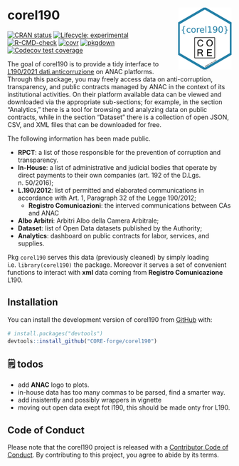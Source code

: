 
<!-- README.md is generated from README.Rmd. Please edit that file -->

# corel190 <img src="man/figures/logo.png" align="right" height="139" />

<!-- badges: start -->

[![CRAN
status](https://www.r-pkg.org/badges/version/corel190)](https://CRAN.R-project.org/package=corel190)
[![Lifecycle:
experimental](https://img.shields.io/badge/lifecycle-experimental-orange.svg)](https://lifecycle.r-lib.org/articles/stages.html#experimental)
[![R-CMD-check](https://github.com/CORE-forge/corel190/actions/workflows/R-CMD-check.yaml/badge.svg)](https://github.com/CORE-forge/corel190/actions/workflows/R-CMD-check.yaml)
[![covr](https://github.com/CORE-forge/corel190/actions/workflows/covr.yaml/badge.svg)](https://github.com/CORE-forge/corel190/actions/workflows/covr.yaml)
[![pkgdown](https://github.com/CORE-forge/corel190/actions/workflows/pkgdown.yaml/badge.svg)](https://github.com/CORE-forge/corel190/actions/workflows/pkgdown.yaml)
[![Codecov test
coverage](https://codecov.io/gh/CORE-forge/corel190/branch/main/graph/badge.svg)](https://app.codecov.io/gh/CORE-forge/corel190?branch=main)
<!-- badges: end -->

The goal of corel190 is to provide a tidy interface to [L190/2021
dati.anticorruzione](https://dati.anticorruzione.it/#/l190) on ANAC
platforms. Through this package, you may freely access data on
anti-corruption, transparency, and public contracts managed by ANAC in
the context of its institutional activities. On their platform available
data can be viewed and downloaded via the appropriate sub-sections; for
example, in the section “Analytics,” there is a tool for browsing and
analyzing data on public contracts, while in the section “Dataset” there
is a collection of open JSON, CSV, and XML files that can be downloaded
for free.

The following information has been made public.

-   **RPCT**: a list of those responsible for the prevention of
    corruption and transparency.
-   **In-House**: a list of administrative and judicial bodies that
    operate by direct payments to their own companies (art. 192 of the
    D.Lgs. n. 50/2016);
-   **L.190/2012**: list of permitted and elaborated communications in
    accordance with Art. 1, Paragraph 32 of the Legge 190/2012;
    -   **Registro Comunicazioni**: the interved communications between
        CAs and ANAC
-   **Albo Arbitri**: Arbitri Albo della Camera Arbitrale;
-   **Dataset**: list of Open Data datasets published by the Authority;
-   **Analytics**: dashboard on public contracts for labor, services,
    and supplies.

Pkg `corel190` serves this data (previously cleaned) by simply loading
i.e. `library(corel190)` the package. Moreover it serves a set of
convenient functions to interact with **xml** data coming from
**Registro Comunicazione** L190.

## Installation

You can install the development version of corel190 from
[GitHub](https://github.com/) with:

``` r
# install.packages("devtools")
devtools::install_github("CORE-forge/corel190")
```

## 🗒 todos

-   add **ANAC** logo to plots.
-   in-house data has too many commas to be parsed, find a smarter way.
-   add insistently and possibly wrappers in vignette
-   moving out open data exept fot l190, this should be made onty fror
    L190.

## Code of Conduct

Please note that the corel190 project is released with a [Contributor
Code of
Conduct](https://contributor-covenant.org/version/2/1/CODE_OF_CONDUCT.html).
By contributing to this project, you agree to abide by its terms.
